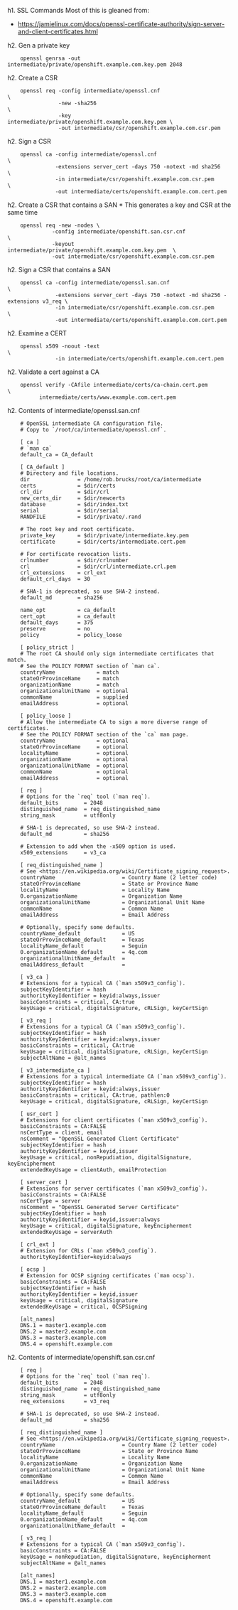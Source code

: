 h1. SSL Commands
Most of this is gleaned from:
  * https://jamielinux.com/docs/openssl-certificate-authority/sign-server-and-client-certificates.html

h2. Gen a private key

        openssl genrsa -out intermediate/private/openshift.example.com.key.pem 2048

h2. Create a CSR

        openssl req -config intermediate/openssl.cnf                        \
                    -new -sha256                                            \
                    -key intermediate/private/openshift.example.com.key.pem \
                    -out intermediate/csr/openshift.example.com.csr.pem

h2. Sign a CSR

        openssl ca -config intermediate/openssl.cnf                       \
                   -extensions server_cert -days 750 -notext -md sha256   \
                   -in intermediate/csr/openshift.example.com.csr.pem     \
                   -out intermediate/certs/openshift.example.com.cert.pem


h2. Create a CSR that contains a SAN
    * This generates a key and CSR at the same time

        openssl req -new -nodes \
                  -config intermediate/openshift.san.csr.cnf                  \
                  -keyout intermediate/private/openshift.example.com.key.pem  \
                  -out intermediate/csr/openshift.example.com.csr.pem

h2. Sign a CSR that contains a SAN

        openssl ca -config intermediate/openssl.san.cnf                                    \
                   -extensions server_cert -days 750 -notext -md sha256 -extensions v3_req \
                   -in intermediate/csr/openshift.example.com.csr.pem                      \
                   -out intermediate/certs/openshift.example.com.cert.pem

h2. Examine a CERT

        openssl x509 -noout -text                                          \
                   -in intermediate/certs/openshift.example.com.cert.pem


h2. Validate a cert against a CA

        openssl verify -CAfile intermediate/certs/ca-chain.cert.pem        \
              intermediate/certs/www.example.com.cert.pem



h2. Contents of intermediate/openssl.san.cnf

        # OpenSSL intermediate CA configuration file.
        # Copy to `/root/ca/intermediate/openssl.cnf`.
        
        [ ca ]
        # `man ca`
        default_ca = CA_default
        
        [ CA_default ]
        # Directory and file locations.
        dir               = /home/rob.brucks/root/ca/intermediate
        certs             = $dir/certs
        crl_dir           = $dir/crl
        new_certs_dir     = $dir/newcerts
        database          = $dir/index.txt
        serial            = $dir/serial
        RANDFILE          = $dir/private/.rand
        
        # The root key and root certificate.
        private_key       = $dir/private/intermediate.key.pem
        certificate       = $dir/certs/intermediate.cert.pem
        
        # For certificate revocation lists.
        crlnumber         = $dir/crlnumber
        crl               = $dir/crl/intermediate.crl.pem
        crl_extensions    = crl_ext
        default_crl_days  = 30
        
        # SHA-1 is deprecated, so use SHA-2 instead.
        default_md        = sha256
        
        name_opt          = ca_default
        cert_opt          = ca_default
        default_days      = 375
        preserve          = no
        policy            = policy_loose
        
        [ policy_strict ]
        # The root CA should only sign intermediate certificates that match.
        # See the POLICY FORMAT section of `man ca`.
        countryName             = match
        stateOrProvinceName     = match
        organizationName        = match
        organizationalUnitName  = optional
        commonName              = supplied
        emailAddress            = optional
        
        [ policy_loose ]
        # Allow the intermediate CA to sign a more diverse range of certificates.
        # See the POLICY FORMAT section of the `ca` man page.
        countryName             = optional
        stateOrProvinceName     = optional
        localityName            = optional
        organizationName        = optional
        organizationalUnitName  = optional
        commonName              = optional
        emailAddress            = optional
        
        [ req ]
        # Options for the `req` tool (`man req`).
        default_bits        = 2048
        distinguished_name  = req_distinguished_name
        string_mask         = utf8only
        
        # SHA-1 is deprecated, so use SHA-2 instead.
        default_md          = sha256
        
        # Extension to add when the -x509 option is used.
        x509_extensions     = v3_ca
        
        [ req_distinguished_name ]
        # See <https://en.wikipedia.org/wiki/Certificate_signing_request>.
        countryName                     = Country Name (2 letter code)
        stateOrProvinceName             = State or Province Name
        localityName                    = Locality Name
        0.organizationName              = Organization Name
        organizationalUnitName          = Organizational Unit Name
        commonName                      = Common Name
        emailAddress                    = Email Address
        
        # Optionally, specify some defaults.
        countryName_default             = US
        stateOrProvinceName_default     = Texas
        localityName_default            = Seguin
        0.organizationName_default      = 4q.com
        organizationalUnitName_default  =
        emailAddress_default            =
        
        [ v3_ca ]
        # Extensions for a typical CA (`man x509v3_config`).
        subjectKeyIdentifier = hash
        authorityKeyIdentifier = keyid:always,issuer
        basicConstraints = critical, CA:true
        keyUsage = critical, digitalSignature, cRLSign, keyCertSign
        
        [ v3_req ]
        # Extensions for a typical CA (`man x509v3_config`).
        subjectKeyIdentifier = hash
        authorityKeyIdentifier = keyid:always,issuer
        basicConstraints = critical, CA:true
        keyUsage = critical, digitalSignature, cRLSign, keyCertSign
        subjectAltName = @alt_names
        
        [ v3_intermediate_ca ]
        # Extensions for a typical intermediate CA (`man x509v3_config`).
        subjectKeyIdentifier = hash
        authorityKeyIdentifier = keyid:always,issuer
        basicConstraints = critical, CA:true, pathlen:0
        keyUsage = critical, digitalSignature, cRLSign, keyCertSign
        
        [ usr_cert ]
        # Extensions for client certificates (`man x509v3_config`).
        basicConstraints = CA:FALSE
        nsCertType = client, email
        nsComment = "OpenSSL Generated Client Certificate"
        subjectKeyIdentifier = hash
        authorityKeyIdentifier = keyid,issuer
        keyUsage = critical, nonRepudiation, digitalSignature, keyEncipherment
        extendedKeyUsage = clientAuth, emailProtection
        
        [ server_cert ]
        # Extensions for server certificates (`man x509v3_config`).
        basicConstraints = CA:FALSE
        nsCertType = server
        nsComment = "OpenSSL Generated Server Certificate"
        subjectKeyIdentifier = hash
        authorityKeyIdentifier = keyid,issuer:always
        keyUsage = critical, digitalSignature, keyEncipherment
        extendedKeyUsage = serverAuth
        
        [ crl_ext ]
        # Extension for CRLs (`man x509v3_config`).
        authorityKeyIdentifier=keyid:always
        
        [ ocsp ]
        # Extension for OCSP signing certificates (`man ocsp`).
        basicConstraints = CA:FALSE
        subjectKeyIdentifier = hash
        authorityKeyIdentifier = keyid,issuer
        keyUsage = critical, digitalSignature
        extendedKeyUsage = critical, OCSPSigning
        
        [alt_names]
        DNS.1 = master1.example.com
        DNS.2 = master2.example.com
        DNS.3 = master3.example.com
        DNS.4 = openshift.example.com



h2. Contents of intermediate/openshift.san.csr.cnf

        [ req ]
        # Options for the `req` tool (`man req`).
        default_bits        = 2048
        distinguished_name  = req_distinguished_name
        string_mask         = utf8only
        req_extensions      = v3_req
        
        # SHA-1 is deprecated, so use SHA-2 instead.
        default_md          = sha256
        
        [ req_distinguished_name ]
        # See <https://en.wikipedia.org/wiki/Certificate_signing_request>.
        countryName                     = Country Name (2 letter code)
        stateOrProvinceName             = State or Province Name
        localityName                    = Locality Name
        0.organizationName              = Organization Name
        organizationalUnitName          = Organizational Unit Name
        commonName                      = Common Name
        emailAddress                    = Email Address
        
        # Optionally, specify some defaults.
        countryName_default             = US
        stateOrProvinceName_default     = Texas
        localityName_default            = Seguin
        0.organizationName_default      = 4q.com
        organizationalUnitName_default  =
        
        [ v3_req ]
        # Extensions for a typical CA (`man x509v3_config`).
        basicConstraints = CA:FALSE
        keyUsage = nonRepudiation, digitalSignature, keyEncipherment
        subjectAltName = @alt_names
        
        [alt_names]
        DNS.1 = master1.example.com
        DNS.2 = master2.example.com
        DNS.3 = master3.example.com
        DNS.4 = openshift.example.com

